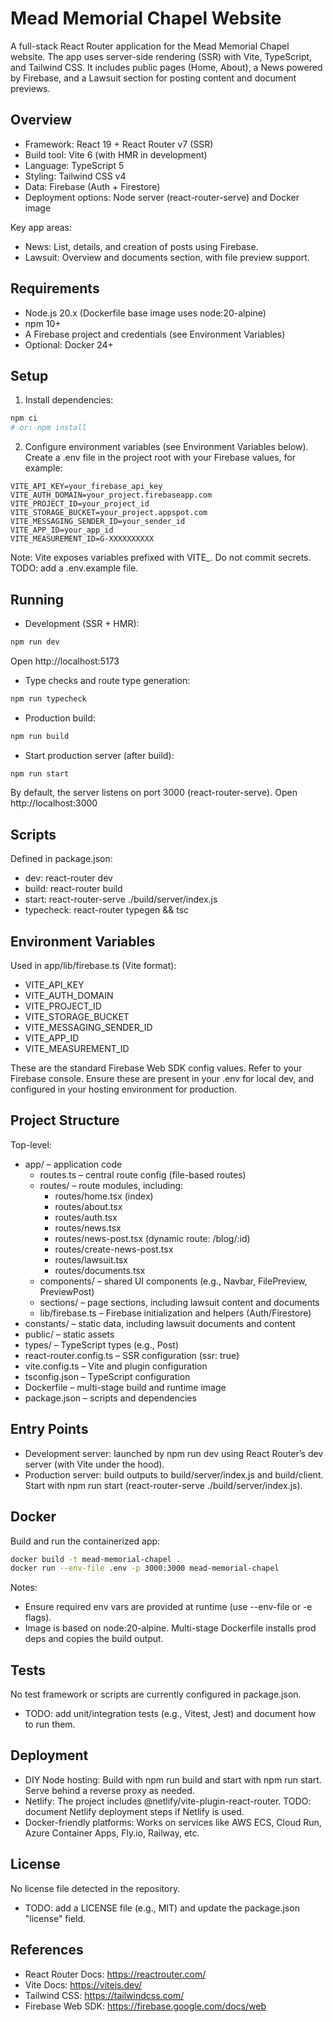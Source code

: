 # Mead Memorial Chapel Website

A full-stack React Router application for the Mead Memorial Chapel website. The app uses server-side rendering (SSR) with Vite, TypeScript, and Tailwind CSS. It includes public pages (Home, About), a News powered by Firebase, and a Lawsuit section for posting content and document previews.

## Overview

- Framework: React 19 + React Router v7 (SSR)
- Build tool: Vite 6 (with HMR in development)
- Language: TypeScript 5
- Styling: Tailwind CSS v4
- Data: Firebase (Auth + Firestore)
- Deployment options: Node server (react-router-serve) and Docker image

Key app areas:
- News: List, details, and creation of posts using Firebase.
- Lawsuit: Overview and documents section, with file preview support.

## Requirements

- Node.js 20.x (Dockerfile base image uses node:20-alpine)
- npm 10+
- A Firebase project and credentials (see Environment Variables)
- Optional: Docker 24+

## Setup

1) Install dependencies:

```bash
npm ci
# or: npm install
```

2) Configure environment variables (see Environment Variables below). Create a .env file in the project root with your Firebase values, for example:

```env
VITE_API_KEY=your_firebase_api_key
VITE_AUTH_DOMAIN=your_project.firebaseapp.com
VITE_PROJECT_ID=your_project_id
VITE_STORAGE_BUCKET=your_project.appspot.com
VITE_MESSAGING_SENDER_ID=your_sender_id
VITE_APP_ID=your_app_id
VITE_MEASUREMENT_ID=G-XXXXXXXXXX
```

Note: Vite exposes variables prefixed with VITE_. Do not commit secrets. TODO: add a .env.example file.

## Running

- Development (SSR + HMR):

```bash
npm run dev
```

Open http://localhost:5173

- Type checks and route type generation:

```bash
npm run typecheck
```

- Production build:

```bash
npm run build
```

- Start production server (after build):

```bash
npm run start
```

By default, the server listens on port 3000 (react-router-serve). Open http://localhost:3000

## Scripts

Defined in package.json:

- dev: react-router dev
- build: react-router build
- start: react-router-serve ./build/server/index.js
- typecheck: react-router typegen && tsc

## Environment Variables

Used in app/lib/firebase.ts (Vite format):

- VITE_API_KEY
- VITE_AUTH_DOMAIN
- VITE_PROJECT_ID
- VITE_STORAGE_BUCKET
- VITE_MESSAGING_SENDER_ID
- VITE_APP_ID
- VITE_MEASUREMENT_ID

These are the standard Firebase Web SDK config values. Refer to your Firebase console. Ensure these are present in your .env for local dev, and configured in your hosting environment for production.

## Project Structure

Top-level:
- app/ – application code
  - routes.ts – central route config (file-based routes)
  - routes/ – route modules, including:
    - routes/home.tsx (index)
    - routes/about.tsx
    - routes/auth.tsx
    - routes/news.tsx
    - routes/news-post.tsx (dynamic route: /blog/:id)
    - routes/create-news-post.tsx
    - routes/lawsuit.tsx
    - routes/documents.tsx
  - components/ – shared UI components (e.g., Navbar, FilePreview, PreviewPost)
  - sections/ – page sections, including lawsuit content and documents
  - lib/firebase.ts – Firebase initialization and helpers (Auth/Firestore)
- constants/ – static data, including lawsuit documents and content
- public/ – static assets
- types/ – TypeScript types (e.g., Post)
- react-router.config.ts – SSR configuration (ssr: true)
- vite.config.ts – Vite and plugin configuration
- tsconfig.json – TypeScript configuration
- Dockerfile – multi-stage build and runtime image
- package.json – scripts and dependencies

## Entry Points

- Development server: launched by npm run dev using React Router’s dev server (with Vite under the hood).
- Production server: build outputs to build/server/index.js and build/client. Start with npm run start (react-router-serve ./build/server/index.js).

## Docker

Build and run the containerized app:

```bash
docker build -t mead-memorial-chapel .
docker run --env-file .env -p 3000:3000 mead-memorial-chapel
```

Notes:
- Ensure required env vars are provided at runtime (use --env-file or -e flags).
- Image is based on node:20-alpine. Multi-stage Dockerfile installs prod deps and copies the build output.

## Tests

No test framework or scripts are currently configured in package.json.
- TODO: add unit/integration tests (e.g., Vitest, Jest) and document how to run them.

## Deployment

- DIY Node hosting: Build with npm run build and start with npm run start. Serve behind a reverse proxy as needed.
- Netlify: The project includes @netlify/vite-plugin-react-router. TODO: document Netlify deployment steps if Netlify is used.
- Docker-friendly platforms: Works on services like AWS ECS, Cloud Run, Azure Container Apps, Fly.io, Railway, etc.

## License

No license file detected in the repository.
- TODO: add a LICENSE file (e.g., MIT) and update the package.json "license" field.

## References

- React Router Docs: https://reactrouter.com/
- Vite Docs: https://vitejs.dev/
- Tailwind CSS: https://tailwindcss.com/
- Firebase Web SDK: https://firebase.google.com/docs/web